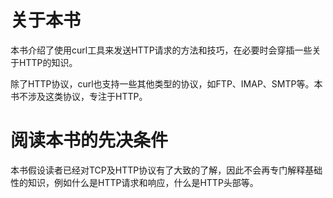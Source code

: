# 关于本书

本书介绍了使用curl工具来发送HTTP请求的方法和技巧，在必要时会穿插一些关于HTTP的知识。

除了HTTP协议，curl也支持一些其他类型的协议，如FTP、IMAP、SMTP等。本书不涉及这类协议，专注于HTTP。

# 阅读本书的先决条件

本书假设读者已经对TCP及HTTP协议有了大致的了解，因此不会再专门解释基础性的知识，例如什么是HTTP请求和响应，什么是HTTP头部等。
